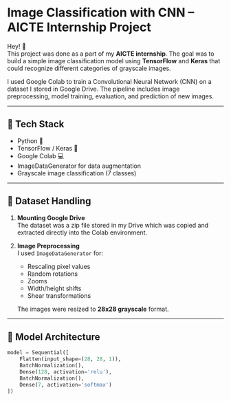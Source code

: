 # Image Classification with CNN – AICTE Internship Project

Hey! 👋  
This project was done as a part of my **AICTE internship**. The goal was to build a simple image classification model using **TensorFlow** and **Keras** that could recognize different categories of grayscale images.

I used Google Colab to train a Convolutional Neural Network (CNN) on a dataset I stored in Google Drive. The pipeline includes image preprocessing, model training, evaluation, and prediction of new images.

---

## 🔧 Tech Stack

- Python 🐍  
- TensorFlow / Keras 🧠  
- Google Colab 💻  
- ImageDataGenerator for data augmentation  
- Grayscale image classification (7 classes)

---

## 📁 Dataset Handling

1. **Mounting Google Drive**  
   The dataset was a zip file stored in my Drive which was copied and extracted directly into the Colab environment.

2. **Image Preprocessing**  
   I used `ImageDataGenerator` for:
   - Rescaling pixel values
   - Random rotations
   - Zooms
   - Width/height shifts
   - Shear transformations  
   
   The images were resized to **28x28 grayscale** format.

---

## 🧠 Model Architecture

```python
model = Sequential([
    Flatten(input_shape=(28, 28, 1)),
    BatchNormalization(),
    Dense(128, activation='relu'),
    BatchNormalization(),
    Dense(7, activation='softmax')
])
